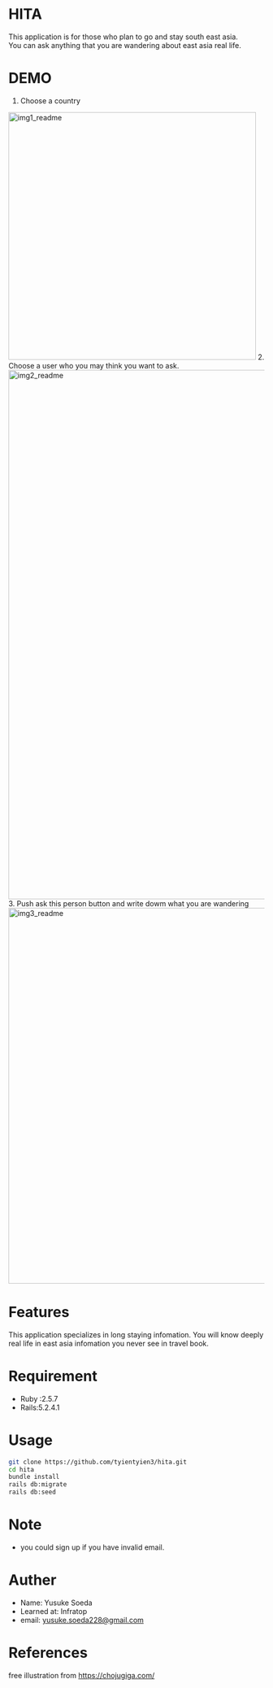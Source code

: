 # HITA

This application is for those who plan to go and stay south east asia.
<br>
You can ask anything that you are wandering about east asia real life.

# DEMO
1. Choose a country
<img width="487" alt="img1_readme" src="https://user-images.githubusercontent.com/59005449/76680067-e41c3400-6628-11ea-9622-df1261c30b78.png" width=1%>
2. Choose a user who you may think you want to ask.
<img width="1041" alt="img2_readme" src="https://user-images.githubusercontent.com/59005449/76680351-3a8a7200-662b-11ea-9bdb-fd0accca30a0.png">
3. Push ask this person button and write dowm what you are wandering
<img width="739" alt="img3_readme" src="https://user-images.githubusercontent.com/59005449/76680227-37db4d00-662a-11ea-9461-b03a1701223d.png">

# Features
This application specializes in long staying infomation.
You will know deeply real life in east asia infomation you never see in travel book.

# Requirement
* Ruby :2.5.7
* Rails:5.2.4.1

# Usage

```bash
git clone https://github.com/tyientyien3/hita.git
cd hita
bundle install
rails db:migrate
rails db:seed
```
# Note

* you could sign up if you have invalid email.

# Auther

* Name: Yusuke Soeda
* Learned at: Infratop
* email: yusuke.soeda228@gmail.com

# References
free illustration from https://chojugiga.com/
